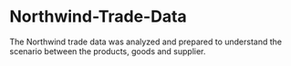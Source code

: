 # Northwind-Trade-Data
The Northwind trade data was analyzed and prepared to understand the scenario between the products, goods and supplier.
